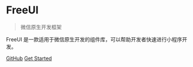 <!-- <p align="center">
<img src="/image/header.png" width="200" height="200"/>
</p>
<h1 align="center">FreeUI</h1>
- sss
- s ss
- sssss

[常用资源](https://shimo.im/docs/MuiACIg1HlYfVxrj/)
[GitHub](https://github.com/Snailclimb/docsify-demo)
[开始阅读](#介绍) -->

<!-- <p align="center">
<img src="/image/header.png" width="200" height="200"/>
</p> -->

# FreeUI

> 微信原生开发框架

FreeUI 是一款适用于微信原生开发的组件库，可以帮助开发者快速进行小程序开发。

[GitHub](https://github.com/jackson0714/PassJava-Learning)
[Get Started](README.md)

<!-- ![color](#0081ef) -->




